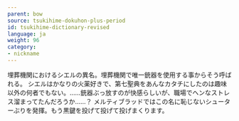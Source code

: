 ```yaml
---
parent: bow
source: tsukihime-dokuhon-plus-period
id: tsukihime-dictionary-revised
language: ja
weight: 96
category:
- nickname
---
```


埋葬機関におけるシエルの異名。埋葬機関で唯一銃器を使用する事からそう呼ばれる。
シエルはかなりの火薬好きで、第七聖典をあんなカタチにしたのは趣味以外の何者でもない。……銃器ぶっ放すのが快感らしいが、職場でヘンなストレス溜まってたんだろうか……？
メルティブラッドではこの名に恥じないシューターぶりを発揮。もう黒鍵を投げて投げて投げまくります。
